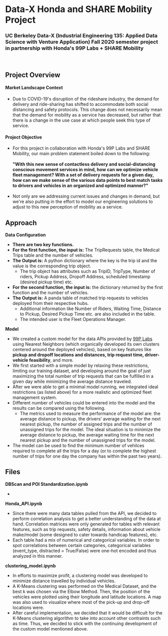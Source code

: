 # Data-X Honda and SHARE Mobility Project
### UC Berkeley Data-X (Industrial Engineering 135: Applied Data Science with Venture Application) Fall 2020 semester project in partnership with Honda's 99P Labs + SHARE Mobility
<br>

## Project Overview
#### Market Landscape Context
* Due to COVID-19's disruption of the rideshare industry, the demand for delivery and ride-sharing has shifted to accommodate both social distancing and safety protocols. This change does not necessarily mean that the demand for mobility as a service has decreased, but rather that there is a change in the use case at which people seek this type of service.

#### Project Objective
* For this project in collaboration with Honda's 99P Labs and SHARE Mobility, our main problem statement boiled down to the following: <br><br><b>"With this new sense of contactless delivery and social-distancing conscious movement services in mind, how can we optimize vehicle fleet management? With a set of delivery requests for a given day, how can we make sense of the various data points to best match tasks to drivers and vehicles in an organized and optimized manner?" </b><br><br>
* Not only are we addressing current issues and changes in demand, but we're also putting in the effort to model our engineering solutions to adjust to this new perception of mobility as a service.

## Approach
<b>Data Configuration</b>
* <b>There are two key functions.</b> 
* <b>For the first function, the input is:</b> The TripRequests table, the Medical Trips table and the number of vehicles. 
* <b>The Output is:</b> A python dictionary where the key is the trip id and the value is the corresponding trip object.
  * The trip object has attributes such as TripID, TripType, Number of riders, Pickup Address, Dropoff Address, scheduled timestamp (desired pickup time) etc.
* <b>For the second function, the input is:</b> the dictionary returned by the first function and the number of vehicles. 
* <b>The Output is:</b> A panda table of matched trip requests to vehicles deployed from their respective hubs.
  * Additional information like Number of Riders, Waiting Time, Distance to Pickup, Desired Pickup Time etc. are also included in the table. 
  * The intended user is the Fleet Operations Manager.
  
<b>Model</b>
* We created a custom model for the data APIs provided by [99P Labs](https://developer.99plabs.io/) using Nearest Neighbors (which organically developed its own clusters centered around the deployed vehicles), based on key features like <b>pickup and dropoff locations and distances, trip request time, driver-vehicle feasibility</b>, and more.
* We first started with a simple model by relaxing these restrictions, limiting our training dataset, and developing around the goal of just maximizing the total number of trip requests that can be fulfilled in a given day while minimizing the average distance traveled.
* After we were able to get a minimal model running, we integrated ideal restrictions (as listed above) for a more realistic and optimized fleet management system.
* Different number of vehicles could be entered into the model and the results can be compared using the following.
  * The metrics used to measure the performance of the model are: the average distance to pickup, the drivers’ average waiting for the next nearest pickup, the number of assigned trips and the number of unassigned trips for the model. The ideal situation is to minimize the average distance to pickup, the average waiting time for the next nearest pickup and the number of unassigned trips for the model.
* The model can be used to find the minimum number of vehilces required to complete all the trips for a day (or to complete the highest number of trips for one day the company has within the past two years).
 
## Files
<b>DBScan and POI Standardization.ipynb</b>
* <insert information here>
 
 <b>Honda_API.ipynb</b>
* Since there were many data tables pulled from the API, we decided to perform correlation analysis to get a better understanding of the data at hand. Correlation matrices were only generated for tables with relevant features, such as trip requests, safety details, information about vehicle make/model (some designed to cater towards handicap features), etc.
* Each table had a mix of numerical and categorical variables. In order to spot correlations between certain categories, categorical variables (event_type, distracted = True/False) were one-hot encoded and thus analyzed in this manner.

<b>clustering_model.ipynb</b>
* In efforts to maximize profit, a clustering model was developed to minimize distance travelled by individual vehicles. 
* A K-Means clustering was performed on the Medical Dataset, and the best k was chosen via the Elbow Method. Then, the position of the vehicles were plotted using their longitude and latitude locations. A map was also used to visualize where most of the pick-up and drop-off locations were.
* After careful implementation, we decided that it would be difficult for the K-Means clustering algorithm to take into account other contraints such as time. Thus, we decided to stick with the continuing development of the custom model mentioned above.
